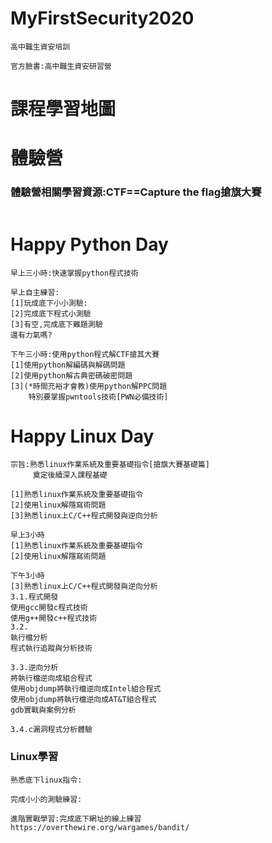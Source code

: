 # MyFirstSecurity2020
```
高中職生資安培訓

官方臉書:高中職生資安研習營
```

# 課程學習地圖


# 體驗營

### 體驗營相關學習資源:CTF==Capture the flag搶旗大賽
```

```
# Happy Python Day
```
早上三小時:快速掌握python程式技術
```
```
早上自主練習:
[1]玩成底下小小測驗:
[2]完成底下程式小測驗 
[3]有空,完成底下難題測驗
還有力氣嗎?
```
```
下午三小時:使用python程式解CTF搶其大賽
[1]使用python解編碼與解碼問題
[2]使用python解古典密碼破密問題
[3](*時間充裕才會教)使用python解PPC問題
    特別要掌握pwntools技術[PWN必備技術]
```
# Happy Linux Day
```
宗旨:熟悉linux作業系統及重要基礎指令[搶旗大賽基礎篇]
     奠定後續深入課程基礎
     
[1]熟悉linux作業系統及重要基礎指令
[2]使用linux解隱寫術問題
[3]熟悉linux上C/C++程式開發與逆向分析

早上3小時
[1]熟悉linux作業系統及重要基礎指令
[2]使用linux解隱寫術問題

下午3小時
[3]熟悉linux上C/C++程式開發與逆向分析
3.1.程式開發
使用gcc開發c程式技術
使用g++開發c++程式技術
3.2.
執行檔分析
程式執行追蹤與分析技術

3.3.逆向分析
將執行檔逆向成組合程式
使用objdump將執行檔逆向成Intel組合程式
使用objdump將執行檔逆向成AT&T組合程式
gdb實戰與案例分析

3.4.c漏洞程式分析體驗
```
### Linux學習
```
熟悉底下linux指令:
```
```
完成小小的測驗練習:
```
```
進階實戰學習:完成底下網址的線上練習
https://overthewire.org/wargames/bandit/
```
